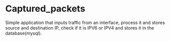 # Captured_packets
Simple application that inputs traffic from an interface, process it and stores source and destination IP, check if it is IPV6 or IPV4 and stores it in the database(mysql).
